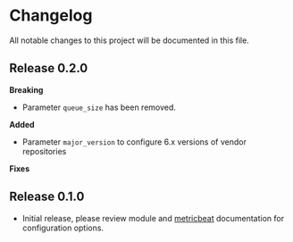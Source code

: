# Changelog

All notable changes to this project will be documented in this file.

## Release 0.2.0

**Breaking**
- Parameter `queue_size` has been removed.

**Added**
- Parameter `major_version` to configure 6.x versions of vendor repositories

**Fixes**

## Release 0.1.0

- Initial release, please review module and [metricbeat](https://www.elastic.co/guide/en/beats/metricbeat/current/index.html) documentation for configuration options.


